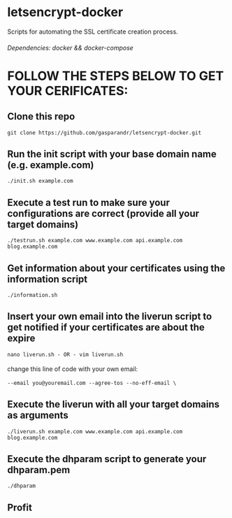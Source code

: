 # letsencrypt-docker
Scripts for automating the SSL certificate creation process.
###### Dependencies: docker && docker-compose

# FOLLOW THE STEPS BELOW TO GET YOUR CERIFICATES:

## Clone this repo

``` git clone https://github.com/gasparandr/letsencrypt-docker.git ```

## Run the init script with your base domain name (e.g. example.com)
``` ./init.sh example.com ```

## Execute a test run to make sure your configurations are correct (provide all your target domains)
``` ./testrun.sh example.com www.example.com api.example.com blog.example.com ```

## Get information about your certificates using the information script
``` ./information.sh ```

## Insert your own email into the liverun script to get notified if your certificates are about the expire
``` nano liverun.sh - OR - vim liverun.sh ```
\
\
change this line of code with your own email: 
\
\
``` --email you@youremail.com --agree-tos --no-eff-email \ ```

## Execute the liverun with all your target domains as arguments
``` ./liverun.sh example.com www.example.com api.example.com blog.example.com ```

## Execute the dhparam script to generate your dhparam.pem
``` ./dhparam ```

## Profit
